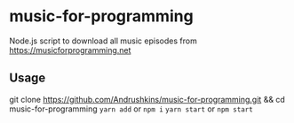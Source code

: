 # music-for-programming

Node.js script to download all music episodes from https://musicforprogramming.net

## Usage

git clone https://github.com/Andrushkins/music-for-programming.git && cd music-for-programming
`yarn add` or `npm i`
`yarn start` or `npm start`
